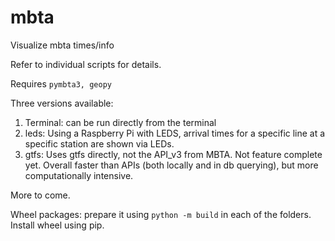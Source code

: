 # mbta
Visualize mbta times/info

Refer to individual scripts for details. 

Requires `pymbta3, geopy`

Three versions available: 

1. Terminal: can be run directly from the terminal
2. leds: Using a Raspberry Pi with LEDS, arrival times for a specific line at a specific station are shown via LEDs.
3. gtfs: Uses gtfs directly, not the API_v3 from MBTA. Not feature complete yet. Overall faster than APIs (both locally and in db querying), but more computationally intensive.

More to come.

Wheel packages: prepare it using `python -m build` in each of the folders. Install wheel using pip.

